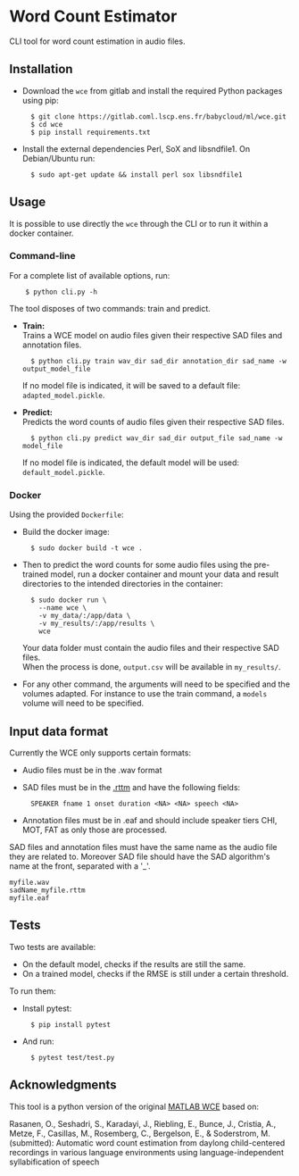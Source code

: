 # Word Count Estimator

CLI tool for word count estimation in audio files.


## Installation

- Download the `wce` from gitlab and install the required Python packages using pip:

        $ git clone https://gitlab.coml.lscp.ens.fr/babycloud/ml/wce.git
        $ cd wce
        $ pip install requirements.txt

- Install the external dependencies Perl, SoX and libsndfile1. On Debian/Ubuntu
run:

        $ sudo apt-get update && install perl sox libsndfile1


## Usage

It is possible to use directly the `wce` through the CLI or to run it within a
docker container.

### Command-line

For a complete list of available options, run:

        $ python cli.py -h

The tool disposes of two commands: train and predict.

- **Train:**  
    Trains a WCE model on audio files given their respective SAD files and annotation
    files.

        $ python cli.py train wav_dir sad_dir annotation_dir sad_name -w output_model_file

    If no model file is indicated, it will be saved to a default file: 
    `adapted_model.pickle`.

- **Predict:**  
    Predicts the word counts of audio files given their respective SAD files.

        $ python cli.py predict wav_dir sad_dir output_file sad_name -w model_file

    If no model file is indicated, the default model will be used: 
    `default_model.pickle`.

### Docker

Using the provided `Dockerfile`:

- Build the docker image:

        $ sudo docker build -t wce .

- Then to predict the word counts for some audio files using the pre-trained 
model, run a docker container and mount your data and result directories to the
intended directories in the container:

        $ sudo docker run \
          --name wce \
          -v my_data/:/app/data \
          -v my_results/:/app/results \
          wce
    Your data folder must contain the audio files and their respective SAD files.  
    When the process is done, `output.csv` will be available in `my_results/`.

- For any other command, the arguments will need to be specified and the volumes
adapted. For instance to use the train command, a `models` volume will need to be
specified.


## Input data format

Currently the WCE only supports certain formats:
- Audio files must be in the .wav format
- SAD files must be in the [.rttm](https://catalog.ldc.upenn.edu/docs/LDC2004T12/RTTM-format-v13.pdf)
and have the following fields:

        SPEAKER fname 1 onset duration <NA> <NA> speech <NA> 

- Annotation files must be in .eaf and should include speaker tiers CHI, MOT,
FAT as only those are processed.

SAD files and annotation files must have the same name as the audio file they are
related to. Moreover SAD file should have the SAD algorithm's name at the front,
separated with a '_'.
    
    myfile.wav
    sadName_myfile.rttm
    myfile.eaf


## Tests

Two tests are available:

- On the default model, checks if the results are still the same.
- On a trained model, checks if the RMSE is still under a certain threshold.

To run them:

- Install pytest:

        $ pip install pytest

- And run:

        $ pytest test/test.py


## Acknowledgments

This tool is a python version of the original [MATLAB WCE](https://github.com/aclew/WCE_VM)
based on:

Rasanen, O., Seshadri, S., Karadayi, J., Riebling, E., Bunce, J., Cristia, A.,
Metze, F., Casillas, M., Rosemberg, C., Bergelson, E., & Soderstrom, M. (submitted):
Automatic word count estimation from daylong child-centered recordings in
various language environments using language-independent syllabification of speech
